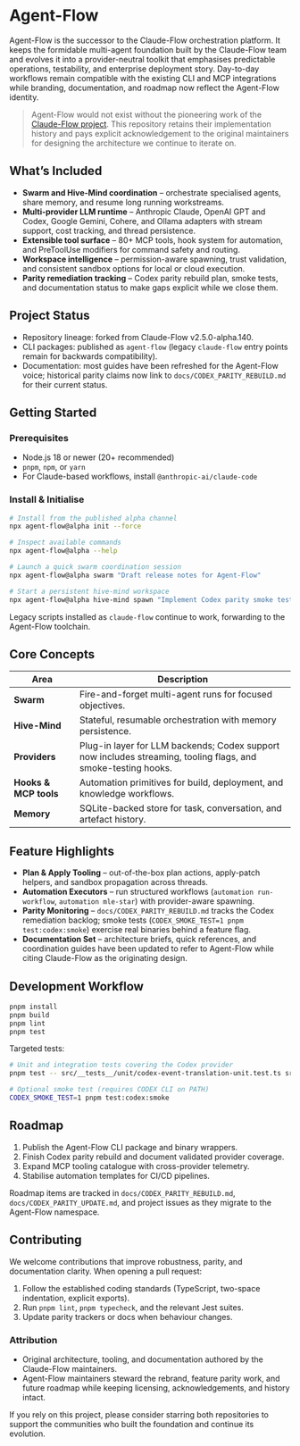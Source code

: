 # Agent-Flow

Agent-Flow is the successor to the Claude-Flow orchestration platform. It keeps the formidable multi-agent foundation built by the Claude-Flow team and evolves it into a provider-neutral toolkit that emphasises predictable operations, testability, and enterprise deployment story. Day-to-day workflows remain compatible with the existing CLI and MCP integrations while branding, documentation, and roadmap now reflect the Agent-Flow identity.

> Agent-Flow would not exist without the pioneering work of the [Claude-Flow project](https://github.com/ruvnet/claude-flow). This repository retains their implementation history and pays explicit acknowledgement to the original maintainers for designing the architecture we continue to iterate on.

## What’s Included

- **Swarm and Hive-Mind coordination** – orchestrate specialised agents, share memory, and resume long running workstreams.
- **Multi-provider LLM runtime** – Anthropic Claude, OpenAI GPT and Codex, Google Gemini, Cohere, and Ollama adapters with stream support, cost tracking, and thread persistence.
- **Extensible tool surface** – 80+ MCP tools, hook system for automation, and PreToolUse modifiers for command safety and routing.
- **Workspace intelligence** – permission-aware spawning, trust validation, and consistent sandbox options for local or cloud execution.
- **Parity remediation tracking** – Codex parity rebuild plan, smoke tests, and documentation status to make gaps explicit while we close them.

## Project Status

- Repository lineage: forked from Claude-Flow v2.5.0-alpha.140.
- CLI packages: published as `agent-flow` (legacy `claude-flow` entry points remain for backwards compatibility).
- Documentation: most guides have been refreshed for the Agent-Flow voice; historical parity claims now link to `docs/CODEX_PARITY_REBUILD.md` for their current status.

## Getting Started

### Prerequisites

- Node.js 18 or newer (20+ recommended)
- `pnpm`, `npm`, or `yarn`
- For Claude-based workflows, install `@anthropic-ai/claude-code`

### Install & Initialise

```bash
# Install from the published alpha channel
npx agent-flow@alpha init --force

# Inspect available commands
npx agent-flow@alpha --help

# Launch a quick swarm coordination session
npx agent-flow@alpha swarm "Draft release notes for Agent-Flow"

# Start a persistent hive-mind workspace
npx agent-flow@alpha hive-mind spawn "Implement Codex parity smoke tests" --claude
```

Legacy scripts installed as `claude-flow` continue to work, forwarding to the Agent-Flow toolchain.

## Core Concepts

| Area | Description |
|------|-------------|
| **Swarm** | Fire-and-forget multi-agent runs for focused objectives. |
| **Hive-Mind** | Stateful, resumable orchestration with memory persistence. |
| **Providers** | Plug-in layer for LLM backends; Codex support now includes streaming, tooling flags, and smoke-testing hooks. |
| **Hooks & MCP tools** | Automation primitives for build, deployment, and knowledge workflows. |
| **Memory** | SQLite-backed store for task, conversation, and artefact history. |

## Feature Highlights

- **Plan & Apply Tooling** – out-of-the-box plan actions, apply-patch helpers, and sandbox propagation across threads.
- **Automation Executors** – run structured workflows (`automation run-workflow`, `automation mle-star`) with provider-aware spawning.
- **Parity Monitoring** – `docs/CODEX_PARITY_REBUILD.md` tracks the Codex remediation backlog; smoke tests (`CODEX_SMOKE_TEST=1 pnpm test:codex:smoke`) exercise real binaries behind a feature flag.
- **Documentation Set** – architecture briefs, quick references, and coordination guides have been updated to refer to Agent-Flow while citing Claude-Flow as the originating design.

## Development Workflow

```bash
pnpm install
pnpm build
pnpm lint
pnpm test
```

Targeted tests:

```bash
# Unit and integration tests covering the Codex provider
pnpm test -- src/__tests__/unit/codex-event-translation-unit.test.ts src/__tests__/integration/codex-provider-integration.test.js

# Optional smoke test (requires CODEX CLI on PATH)
CODEX_SMOKE_TEST=1 pnpm test:codex:smoke
```

## Roadmap

1. Publish the Agent-Flow CLI package and binary wrappers.
2. Finish Codex parity rebuild and document validated provider coverage.
3. Expand MCP tooling catalogue with cross-provider telemetry.
4. Stabilise automation templates for CI/CD pipelines.

Roadmap items are tracked in `docs/CODEX_PARITY_REBUILD.md`, `docs/CODEX_PARITY_UPDATE.md`, and project issues as they migrate to the Agent-Flow namespace.

## Contributing

We welcome contributions that improve robustness, parity, and documentation clarity. When opening a pull request:

1. Follow the established coding standards (TypeScript, two-space indentation, explicit exports).
2. Run `pnpm lint`, `pnpm typecheck`, and the relevant Jest suites.
3. Update parity trackers or docs when behaviour changes.

### Attribution

- Original architecture, tooling, and documentation authored by the Claude-Flow maintainers.
- Agent-Flow maintainers steward the rebrand, feature parity work, and future roadmap while keeping licensing, acknowledgements, and history intact.

If you rely on this project, please consider starring both repositories to support the communities who built the foundation and continue its evolution.
